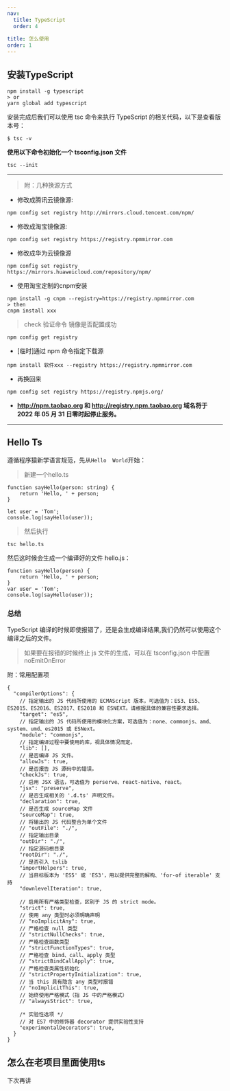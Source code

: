 ```yaml
---
nav:
  title: TypeScript
  order: 4
  
title: 怎么使用
order: 1
---
```


## 安装TypeScript
```
npm install -g typescript
> or
yarn global add typescript
```

安装完成后我们可以使用 tsc 命令来执行 TypeScript 的相关代码，以下是查看版本号：

```
$ tsc -v
```

**使用以下命令初始化一个 tsconfig.json 文件**
```
tsc --init
```

---

> 附：几种换源方式

- 修改成腾讯云镜像源:
```
npm config set registry http://mirrors.cloud.tencent.com/npm/
```

- 修改成淘宝镜像源:
```
npm config set registry https://registry.npmmirror.com
```

- 修改成华为云镜像源
```
npm config set registry https://mirrors.huaweicloud.com/repository/npm/
```

- 使用淘宝定制的cnpm安装
```
npm install -g cnpm --registry=https://registry.npmmirror.com
> then
cnpm install xxx
```
> check  验证命令  镜像是否配置成功

```
npm config get registry
```

- [临时]通过 npm 命令指定下载源
```
npm install 软件xxx --registry https://registry.npmmirror.com
```

- 再换回来
```
npm config set registry https://registry.npmjs.org/
```

- **http://npm.taobao.org 和 http://registry.npm.taobao.org 域名将于 2022 年 05 月 31 日零时起停止服务。**

---

## Hello Ts
遵循程序猿新学语言规范，先从```Hello  World```开始：

> 新建一个hello.ts
```
function sayHello(person: string) {
    return 'Hello, ' + person;
}

let user = 'Tom';
console.log(sayHello(user));
```

> 然后执行
```
tsc hello.ts
```

然后这时候会生成一个编译好的文件 hello.js：
```
function sayHello(person) {
    return 'Hello, ' + person;
}
var user = 'Tom';
console.log(sayHello(user));
```

### 总结
TypeScript 编译的时候即使报错了，还是会生成编译结果,我们仍然可以使用这个编译之后的文件。

> 如果要在报错的时候终止 js 文件的生成，可以在 tsconfig.json 中配置 noEmitOnError


附：常用配置项
```
{
  "compilerOptions": {
    // 指定输出的 JS 代码所使用的 ECMAScript 版本，可选值为：ES3、ES5、ES2015、ES2016、ES2017、ES2018 和 ESNEXT。请根据具体的兼容性要求选择。
    "target": "es5",
    // 指定输出的 JS 代码所使用的模块化方案，可选值为：none、commonjs、amd、system、umd、es2015 或 ESNext。
    "module": "commonjs",
    // 指定编译过程中要使用的库，视具体情况而定。
    "lib": [],
    // 是否编译 JS 文件。
    "allowJs": true,
    // 是否报告 JS 源码中的错误。
    "checkJs": true,
    // 启用 JSX 语法，可选值为 perserve、react-native、react。
    "jsx": "preserve",
    // 是否生成相关的 '.d.ts' 声明文件。
    "declaration": true,
    // 是否生成 sourceMap 文件
    "sourceMap": true,
    // 将输出的 JS 代码整合为单个文件
    // "outFile": "./",
    // 指定输出目录
    "outDir": "./",
    // 指定源码根目录
    "rootDir": "./",
    // 是否引入 tslib
    "importHelpers": true,
    // 当目标版本为 'ES5' 或 'ES3'，用以提供完整的解构、'for-of iterable' 支持
    "downlevelIteration": true,

    // 启用所有严格类型检查，区别于 JS 的 strict mode。
    "strict": true,
    // 使用 any 类型时必须明确声明
    // "noImplicitAny": true,
    // 严格检查 null 类型
    // "strictNullChecks": true,
    // 严格检查函数类型
    // "strictFunctionTypes": true,
    // 严格检查 bind、call、apply 类型
    // "strictBindCallApply": true,
    // 严格检查类属性初始化
    // "strictPropertyInitialization": true,
    // 当 this 具有隐含 any 类型时报错
    // "noImplicitThis": true,
    // 始终使用严格模式（指 JS 中的严格模式）
    // "alwaysStrict": true,

    /* 实验性选项 */
    // 对 ES7 中的修饰器 decorator 提供实验性支持
    "experimentalDecorators": true,
  }
}
```

## 怎么在老项目里面使用ts
下次再讲



